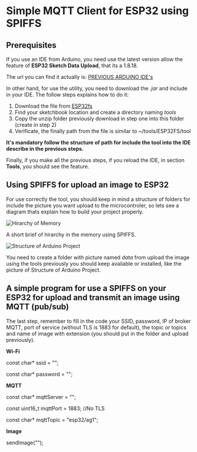 # Simple MQTT Client for ESP32 using SPIFFS

## Prerequisites

If you use an IDE from Arduino, you need use the latest version allow the feature of **ESP32 Sketch Data Upload**, that its a 1.8.18.

The url you can find it actually is: [PREVIOUS ARDUINO IDE's](https://www.arduino.cc/en/software/OldSoftwareReleases/) 

In other hand, for use the utility, you need to download the *.jar* and include in your IDE. The follow steps explains how to do it:

1. Download the file from [ESP32fs](https://github.com/me-no-dev/arduino-esp32fs-plugin/releases/)
2. Find your sketchbook location and create a directory naming *tools*
3. Copy the unzip folder previously download in step one into this folder (create in step 2)
4. Verificate, the finally path from the file is similar to ~/tools/ESP32FS/tool

**It's mandatory follow the structure of path for include the tool into the IDE describe in the previous steps.**

Finally, if you make all the previous steps, if you reload the IDE, in section **Tools**, you should see the feature.

## Using SPIFFS for upload an image to ESP32

For use correctly the tool, you should keep in mind a structure of folders for include the picture you want upload to the microcontroler, so lets see a diagram thats explain how to build your project properly.

![Hirarchy of Memory](https://github.com/user-attachments/assets/2e5b4e27-3671-4640-889c-9f8e0a889fd2)

A short brief of hirarchy in the memory using SPIFFS.

![Structure of Arduino Project](https://github.com/user-attachments/assets/09a1581c-70e7-4fd6-8b66-e5fd89a1cd15)

You need to create a folder with picture named *data* from upload the image using the tools previously you should keep available or installed, like the picture of Structure of Arduino Project.

## A simple program for use a SPIFFS on your ESP32 for upload and transmit an image using MQTT (pub/sub)

The last step, remember to fill in the code your SSID, password, IP of broker MQTT, port of service (without TLS is 1883 for default), the topic or topics and name of image with extension (you should put in the folder and upload previously).

**Wi-Fi**

const char* ssid = "";

const char* password = "";

**MQTT**

const char* mqttServer = "";

const uint16_t mqttPort = 1883; //No TLS

const char* mqttTopic = "esp32/ag1";

**Image**

sendImage("");
